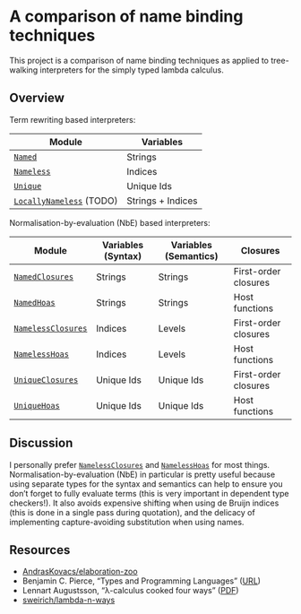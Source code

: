 # A comparison of name binding techniques

This project is a comparison of name binding techniques as applied to
tree-walking interpreters for the simply typed lambda calculus.

## Overview

Term rewriting based interpreters:

| Module                      | Variables          |
| --------------------------- | ------------------ |
| [`Named`]                   | Strings            |
| [`Nameless`]                | Indices            |
| [`Unique`]                  | Unique Ids         |
| [`LocallyNameless`] (TODO)  | Strings + Indices  |

Normalisation-by-evaluation (NbE) based interpreters:

| Module                      | Variables (Syntax) | Variables (Semantics)  | Closures                |
| --------------------------- | ------------------ | ---------------------- | ----------------------- |
| [`NamedClosures`]           | Strings            | Strings                | First-order closures    |
| [`NamedHoas`]               | Strings            | Strings                | Host functions          |
| [`NamelessClosures`]        | Indices            | Levels                 | First-order closures    |
| [`NamelessHoas`]            | Indices            | Levels                 | Host functions          |
| [`UniqueClosures`]          | Unique Ids         | Unique Ids             | First-order closures    |
| [`UniqueHoas`]              | Unique Ids         | Unique Ids             | Host functions          |

## Discussion

I personally prefer [`NamelessClosures`] and [`NamelessHoas`] for most things.
Normalisation-by-evaluation (NbE) in particular is pretty useful because using
separate types for the syntax and semantics can help to ensure you don’t forget
to fully evaluate terms (this is very important in dependent type checkers!). It
also avoids expensive shifting when using de Bruijn indices (this is done in a
single pass during quotation), and the delicacy of implementing capture-avoiding
substitution when using names.

[`Named`]:              ./Named.ml
[`NamedClosures`]:      ./NamedClosures.ml
[`NamedHoas`]:          ./NamedHoas.ml
[`Nameless`]:           ./Nameless.ml
[`NamelessClosures`]:   ./NamelessClosures.ml
[`NamelessHoas`]:       ./NamelessHoas.ml
[`Unique`]:             ./Unique.ml
[`UniqueClosures`]:     ./UniqueClosures.ml
[`UniqueHoas`]:         ./UniqueHoas.ml
[`LocallyNameless`]:    ./LocallyNameless.ml

## Resources

- [AndrasKovacs/elaboration-zoo](https://github.com/AndrasKovacs/elaboration-zoo/tree/master)
- Benjamin C. Pierce, “Types and Programming Languages” ([URL](https://www.cis.upenn.edu/~bcpierce/tapl/))
- Lennart Augustsson, “λ-calculus cooked four ways” ([PDF](https://github.com/mietek/cook/blob/master/doc/pdf/augustsson-2006.pdf))
- [sweirich/lambda-n-ways](https://github.com/sweirich/lambda-n-ways/)
